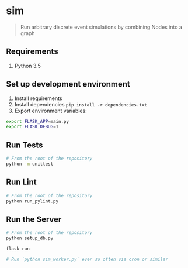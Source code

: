 # sim

> Run arbitrary discrete event simulations by combining Nodes into a graph

## Requirements

1. Python 3.5

## Set up development environment

1. Install requirements
1. Install dependencies `pip install -r dependencies.txt`
1. Export environment variables:
  ```sh
  export FLASK_APP=main.py
  export FLASK_DEBUG=1
  ```

## Run Tests

```sh
# From the root of the repository
python -m unittest
```

## Run Lint

```sh
# From the root of the repository
python run_pylint.py
```

## Run the Server

```sh
# From the root of the repository
python setup_db.py

flask run

# Run `python sim_worker.py` ever so often via cron or similar
```
